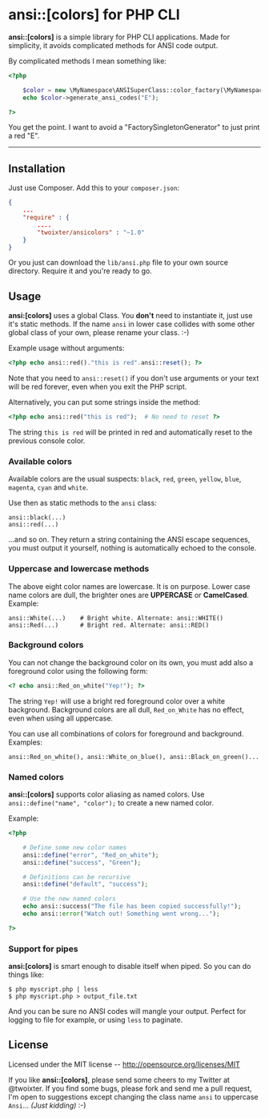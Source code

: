 # ansi::[colors] for PHP CLI

**ansi::[colors]** is a simple library for PHP CLI applications. Made for simplicity, it avoids complicated methods for ANSI code output.

By complicated methods I mean something like:

```php
<?php

    $color = new \MyNamespace\ANSISuperClass::color_factory(\MyNamespace::ANSI_RED_COLOR);
    echo $color->generate_ansi_codes("E");

?>
```

You get the point. I want to avoid a "FactorySingletonGenerator" to just print a red "E".

----

## Installation

Just use Composer. Add this to your `composer.json`:

```json
{
    ...
    "require" : {
        ....
        "twoixter/ansicolors" : "~1.0"
    }
}
```

Or you just can download the `lib/ansi.php` file to your own source directory. Require it and you're ready to go.

## Usage

**ansi:[colors]** uses a global Class. You **don't** need to instantiate it, just use it's static methods. If the name `ansi` in lower case collides with some other global class of your own, please rename your class. :-)

Example usage without arguments:

```php
<?php echo ansi::red()."this is red".ansi::reset(); ?>
```

Note that you need to `ansi::reset()` if you don't use arguments or your text will be red forever, even when you exit the PHP script.

Alternatively, you can put some strings inside the method:

```php
<?php echo ansi::red("this is red");  # No need to reset ?>
```

The string `this is red` will be printed in red and automatically reset to the previous console color.

### Available colors

Available colors are the usual suspects: `black`, `red`, `green`, `yellow`, `blue`, `magenta`, `cyan` and `white`.

Use then as static methods to the `ansi` class:

```
ansi::black(...)
ansi::red(...)
```

...and so on. They return a string containing the ANSI escape sequences, you must output it yourself, nothing is automatically echoed to the console.

### Uppercase and lowercase methods

The above eight color names are lowercase. It is on purpose. Lower case name colors are dull, the brighter ones are **UPPERCASE** or **CamelCased**. Example:

```
ansi::White(...)    # Bright white. Alternate: ansi::WHITE()
ansi::Red(...)      # Bright red. Alternate: ansi::RED()
```

### Background colors

You can not change the background color on its own, you must add also a foreground color using the following form:

```php
<? echo ansi::Red_on_white("Yep!"); ?>
```

The string `Yep!` will use a bright red foreground color over a white background. Background colors are all dull, `Red_on_White` has no effect, even when using all uppercase.

You can use all combinations of colors for foreground and background. Examples:

```
ansi::Red_on_white(), ansi::White_on_blue(), ansi::Black_on_green()...
```

### Named colors

**ansi::[colors]** supports color aliasing as named colors. Use `ansi::define("name", "color");` to create a new named color.

Example:
```php
<?php

	# Define some new color names
    ansi::define("error", "Red_on_white");
    ansi::define("success", "Green");

	# Definitions can be recursive
    ansi::define("default", "success");

	# Use the new named colors
	echo ansi::success("The file has been copied successfully!");
    echo ansi::error("Watch out! Something went wrong...");

?>
```

### Support for pipes

**ansi:[colors]** is smart enough to disable itself when piped. So you can do things like:

```
$ php myscript.php | less
$ php myscript.php > output_file.txt
```

And you can be sure no ANSI codes will mangle your output. Perfect for logging to file for example, or using `less` to paginate.

## License

Licensed under the MIT license -- http://opensource.org/licenses/MIT

If you like **ansi::[colors]**, please send some cheers to my Twitter at @twoixter. If you find some bugs, please fork and send me a pull request, I'm open to suggestions except changing the class name `ansi` to uppercase `Ansi`... *(Just kidding)* :-)
